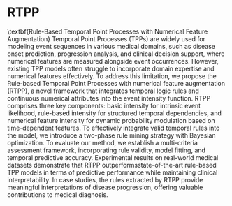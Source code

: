 # RTPP
\textbf{Rule-Based Temporal Point Processes with Numerical Feature Augmentation}
Temporal Point Processes (TPPs) are widely used for modeling event sequences in various medical domains, such as disease onset prediction, progression analysis, and clinical decision support, where numerical features are measured alongside event occurrences. However, existing TPP models often struggle to incorporate domain expertise and numerical features effectively. To address this limitation, we propose the Rule-based Temporal Point Processes with numerical feature augmentation (RTPP), a novel framework that integrates temporal logic rules and continuous numerical attributes into the event intensity function. RTPP comprises three key components: basic intensity for intrinsic event likelihood, rule-based intensity for structured temporal dependencies, and numerical feature intensity for dynamic probability modulation based on time-dependent features. To effectively integrate valid temporal rules into the model, we introduce a two-phase rule mining strategy with Bayesian optimization. To evaluate our method, we establish a multi-criteria assessment framework, incorporating rule validity, model fitting, and temporal predictive accuracy. Experimental results on real-world medical datasets demonstrate that RTPP outperformsstate-of-the-art rule-based TPP models in terms of predictive performance while maintaining clinical interpretability. In case studies, the rules extracted by RTPP provide meaningful interpretations of disease progression, offering valuable contributions to medical diagnosis.
